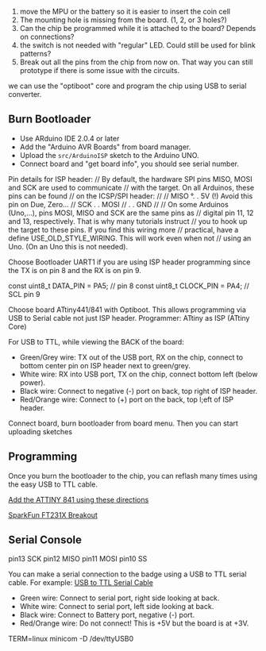 1. move the MPU or the battery so it is easier to insert the coin cell
2. The mounting hole is missing from the board. (1, 2, or 3 holes?)
3. Can the chip be programmed while it is attached to the board? Depends on connections?
4. the switch is not needed with "regular" LED. Could still be used for blink patterns?
5. Break out all the pins from the chip from now on. That way you can still prototype
   if there is some issue with the circuits. 

we can use the "optiboot" core and program the chip using USB to serial converter. 

## Burn Bootloader

- Use ARduino IDE 2.0.4 or later
- Add the "Arduino AVR Boards" from board manager.
- Upload the `src/ArduinoISP` sketch to the Arduino UNO.
- Connect board and "get board info", you should see serial number.

Pin details for ISP header:
// By default, the hardware SPI pins MISO, MOSI and SCK are used to communicate
// with the target. On all Arduinos, these pins can be found
// on the ICSP/SPI header:
//
//               MISO °. . 5V (!) Avoid this pin on Due, Zero...
//               SCK   . . MOSI
//                     . . GND
//
// On some Arduinos (Uno,...), pins MOSI, MISO and SCK are the same pins as
// digital pin 11, 12 and 13, respectively. That is why many tutorials instruct
// you to hook up the target to these pins. If you find this wiring more
// practical, have a define USE_OLD_STYLE_WIRING. This will work even when not
// using an Uno. (On an Uno this is not needed).

Choose Bootloader UART1 if you are using ISP header programming since the TX is on pin 8 and the RX is on pin 9.

const uint8_t  DATA_PIN   = PA5; // pin 8
const uint8_t  CLOCK_PIN  = PA4; // SCL pin 9

Choose board ATtiny441/841 with Optiboot. This allows programming via USB to Serial cable not just ISP header.
Programmer: ATtiny as ISP (ATtiny Core)

For USB to TTL, while viewing the BACK of the board:
- Green/Grey wire: TX out of the USB port, RX on the chip, connect to bottom center pin on ISP header next to green/grey.
- White wire: RX into USB port, TX on the chip, connect bottom left (below power).
- Black wire: Connect to negative (-) port on back, top right of ISP header.
- Red/Orange wire: Connect to (+) port on the back, top l;eft of ISP header.

Connect board, burn bootloader from board menu.
Then you can start uploading sketches


## Programming

Once you burn the bootloader to the chip, you can reflash many times using the easy USB to TTL cable.

[Add the ATTINY 841 using these directions](https://github.com/SpenceKonde/ATTinyCore/blob/v2.0.0-devThis-is-the-head-submit-PRs-against-this/Installation.md#boards-manager-installation)


[SparkFun FT231X Breakout](https://www.sparkfun.com/products/13263)

## Serial Console

pin13 SCK
pin12 MISO
pin11 MOSI
pin10 SS

You can make a serial connection to the badge using a USB to TTL serial cable.
For example: [USB to TTL Serial Cable](https://www.adafruit.com/product/954)

- Green wire: Connect to serial port, right side looking at back.
- White wire: Connect to serial port, left side looking at back.
- Black wire: Connect to Battery port, negative (-) port.
- Red/Orange wire: Do not connect! This is +5V but the board is at +3V.

TERM=linux minicom -D /dev/ttyUSB0 

